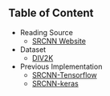 ## Table of Content
* Reading Source
    * [SRCNN Website](http://mmlab.ie.cuhk.edu.hk/projects/SRCNN.html)
* Dataset
    * [DIV2K](https://data.vision.ee.ethz.ch/cvl/DIV2K/)
* Previous Implementation
    * [SRCNN-Tensorflow](https://github.com/tegg89/SRCNN-Tensorflow)
    * [SRCNN-keras](https://github.com/MarkPrecursor/SRCNN-keras)